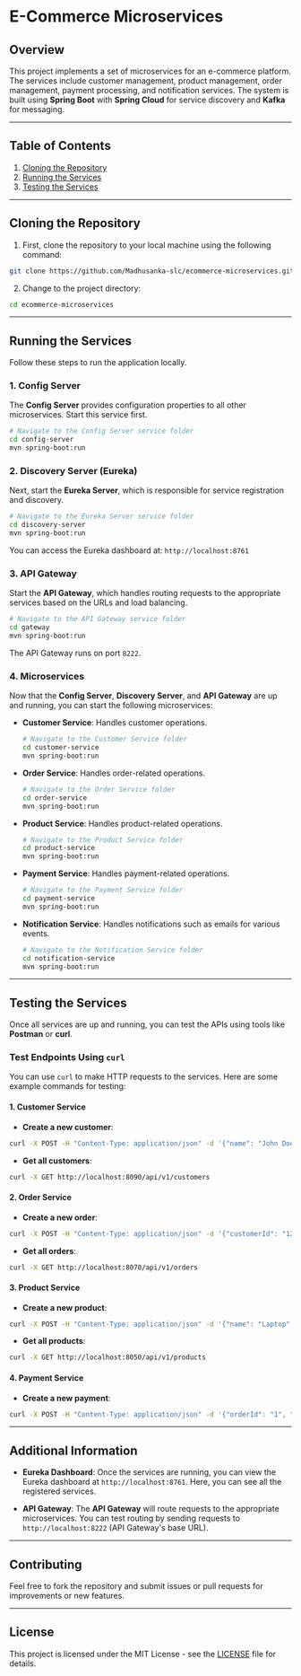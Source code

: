 # E-Commerce Microservices
## Overview

This project implements a set of microservices for an e-commerce platform. The services include customer management, product management, order management, payment processing, and notification services. The system is built using **Spring Boot** with **Spring Cloud** for service discovery and **Kafka** for messaging.

---

## Table of Contents

1. [Cloning the Repository](#cloning-the-repository)
2. [Running the Services](#running-the-services)
3. [Testing the Services](#testing-the-services)

---

## Cloning the Repository

1. First, clone the repository to your local machine using the following command:

```bash
git clone https://github.com/Madhusanka-slc/ecommerce-microservices.git
```

2. Change to the project directory:

```bash
cd ecommerce-microservices
```

---

## Running the Services

Follow these steps to run the application locally.

### 1. **Config Server**

The **Config Server** provides configuration properties to all other microservices. Start this service first.

```bash
# Navigate to the Config Server service folder
cd config-server
mvn spring-boot:run
```

### 2. **Discovery Server (Eureka)**

Next, start the **Eureka Server**, which is responsible for service registration and discovery.

```bash
# Navigate to the Eureka Server service folder
cd discovery-server
mvn spring-boot:run
```

You can access the Eureka dashboard at: `http://localhost:8761`

### 3. **API Gateway**

Start the **API Gateway**, which handles routing requests to the appropriate services based on the URLs and load balancing.

```bash
# Navigate to the API Gateway service folder
cd gateway
mvn spring-boot:run
```

The API Gateway runs on port `8222`.

### 4. **Microservices**

Now that the **Config Server**, **Discovery Server**, and **API Gateway** are up and running, you can start the following microservices:

- **Customer Service**: Handles customer operations.
  
  ```bash
  # Navigate to the Customer Service folder
  cd customer-service
  mvn spring-boot:run
  ```

- **Order Service**: Handles order-related operations.
  
  ```bash
  # Navigate to the Order Service folder
  cd order-service
  mvn spring-boot:run
  ```

- **Product Service**: Handles product-related operations.
  
  ```bash
  # Navigate to the Product Service folder
  cd product-service
  mvn spring-boot:run
  ```

- **Payment Service**: Handles payment-related operations.
  
  ```bash
  # Navigate to the Payment Service folder
  cd payment-service
  mvn spring-boot:run
  ```

- **Notification Service**: Handles notifications such as emails for various events.
  
  ```bash
  # Navigate to the Notification Service folder
  cd notification-service
  mvn spring-boot:run
  ```

---

## Testing the Services

Once all services are up and running, you can test the APIs using tools like **Postman** or **curl**.

### Test Endpoints Using `curl`

You can use `curl` to make HTTP requests to the services. Here are some example commands for testing:

#### 1. **Customer Service**
- **Create a new customer**:

```bash
curl -X POST -H "Content-Type: application/json" -d '{"name": "John Doe", "email": "john.doe@example.com"}' http://localhost:8090/api/v1/customers
```

- **Get all customers**:

```bash
curl -X GET http://localhost:8090/api/v1/customers
```

#### 2. **Order Service**
- **Create a new order**:

```bash
curl -X POST -H "Content-Type: application/json" -d '{"customerId": "123", "productId": "456", "quantity": 1}' http://localhost:8070/api/v1/orders
```

- **Get all orders**:

```bash
curl -X GET http://localhost:8070/api/v1/orders
```

#### 3. **Product Service**
- **Create a new product**:

```bash
curl -X POST -H "Content-Type: application/json" -d '{"name": "Laptop", "price": 1200}' http://localhost:8050/api/v1/products
```

- **Get all products**:

```bash
curl -X GET http://localhost:8050/api/v1/products
```

#### 4. **Payment Service**
- **Create a new payment**:

```bash
curl -X POST -H "Content-Type: application/json" -d '{"orderId": "1", "amount": 1200}' http://localhost:8040/api/v1/payments
```

---

## Additional Information

- **Eureka Dashboard**: Once the services are running, you can view the Eureka dashboard at `http://localhost:8761`. Here, you can see all the registered services.
  
- **API Gateway**: The **API Gateway** will route requests to the appropriate microservices. You can test routing by sending requests to `http://localhost:8222` (API Gateway's base URL).

---

## Contributing

Feel free to fork the repository and submit issues or pull requests for improvements or new features.

---

## License

This project is licensed under the MIT License - see the [LICENSE](LICENSE) file for details.
